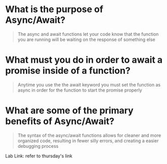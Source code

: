 # What is the purpose of Async/Await?
>The async and await functions let your code know that the function you are running will be waiting on the response of something else
# What must you do in order to await a promise inside of a function?
> Anytime you use the the await keyword you must set the function as async in order for the function to start the promise properly 
# What are some of the primary benefits of Async/Await?
> The syntax of the async/await functions allows for cleaner and more organized code, resulting in fewer silly errors, and creating a easier debugging process

Lab Link: refer to thursday's link